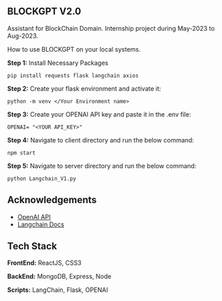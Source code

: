 
## BLOCKGPT V2.0

Assistant for BlockChain Domain. Internship project during May-2023 to Aug-2023.

How to use BLOCKGPT on your local systems.

**Step 1:** Install Necessary Packages
```
pip install requests flask langchain axios
```

**Step 2:** Create your flask environment and activate it:
```
python -m venv </Your Environment name>
```

**Step 3:** Create your OPENAI API key and paste it in the .env file:
```
OPENAI= "<YOUR API_KEY>"
```
**Step 4:** Navigate to client directory and run the below command:
```
npm start
```
**Step 5:** Navigate to server directory and run the below command:
```
python Langchain_V1.py
```

## Acknowledgements

 - [OpenAI API](https://openai.com/blog/openai-api)
 - [Langchain Docs](https://python.langchain.com/docs/get_started/introduction)
## Tech Stack

**FrontEnd:** ReactJS, CSS3 

**BackEnd:** MongoDB, Express, Node

**Scripts:** LangChain, Flask, OPENAI



